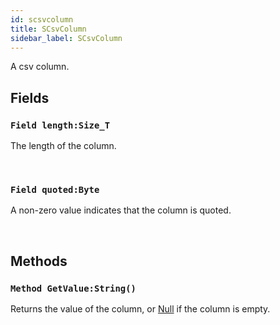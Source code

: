 ```yaml
---
id: scsvcolumn
title: SCsvColumn
sidebar_label: SCsvColumn
---
```


A csv column.


## Fields

### `Field length:Size_T`

The length of the column.

<br/>

### `Field quoted:Byte`

A non-zero value indicates that the column is quoted.

<br/>

## Methods

### `Method GetValue:String()`

Returns the value of the column, or [Null](../../../brl/brl.blitz/#null) if the column is empty.

<br/>

